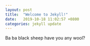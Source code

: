 ```yaml
---
layout: post
title:  "Welcome to Jekyll!"
date:   2019-10-18 11:02:57 +0800
categories: jekyll update
---
```

Ba ba black sheep have you any wool?
